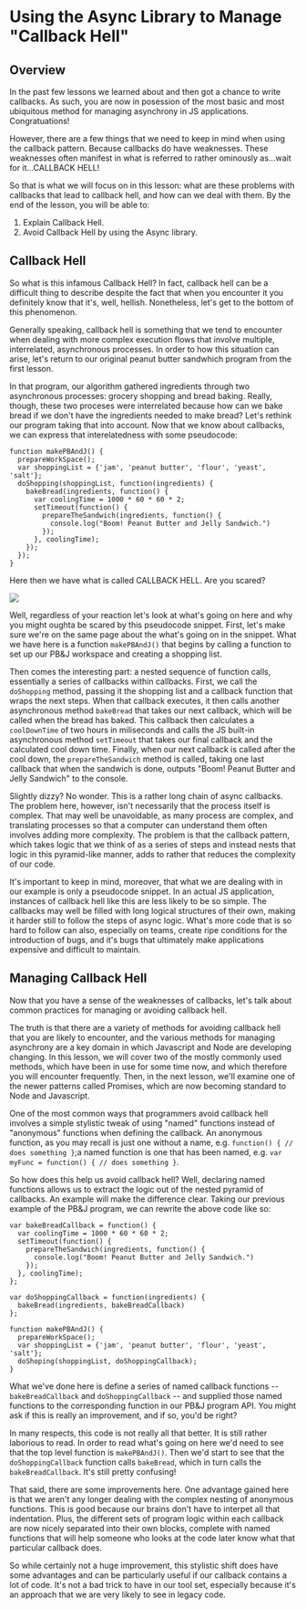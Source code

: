 Using the Async Library to Manage "Callback Hell"
=================================================

## Overview

In the past few lessons we learned about and then got a chance to write callbacks. As such, you are now in posession of the most basic and most ubiquitous method for managing asynchrony in JS applications. Congratuations!

However, there are a few things that we need to keep in mind when using the callback pattern. Because callbacks do have weaknesses. These weaknesses often manifest in what is referred to rather ominously as...wait for it...CALLBACK HELL!

So that is what we will focus on in this lesson: what are these problems with callbacks that lead to callback hell, and how can we deal with them. By the end of the lesson, you will be able to: 

1. Explain Callback Hell.
2. Avoid Callback Hell by using the Async library.

## Callback Hell

So what is this infamous Callback Hell? In fact, callback hell can be a difficult thing to describe despite the fact that when you encounter it you definitely know that it's, well, hellish. Nonetheless, let's get to the bottom of this phenomenon.

Generally speaking, callback hell is something that we tend to encounter when dealing with more complex execution flows that involve multiple, interrelated, asynchronous processes. In order to how this situation can arise, let's return to our original peanut butter sandwhich program from the first lesson.

In that program, our algorithm gathered ingredients through two asynchronous processes: grocery shopping and bread baking. Really, though, these two proceses were interrelated because how can we bake bread if we don't have the ingredients needed to make bread? Let's rethink our program taking that into account. Now that we know about callbacks, we can express that interelatedness with some pseudocode:

```
function makePBAndJ() {
  prepareWorkSpace();
  var shoppingList = {'jam', 'peanut butter', 'flour', 'yeast', 'salt'};
  doShopping(shoppingList, function(ingredients) {
    bakeBread(ingredients, function() {
      var coolingTime = 1000 * 60 * 60 * 2;
      setTimeout(function() {
        prepareTheSandwich(ingredients, function() {
          console.log("Boom! Peanut Butter and Jelly Sandwich.")
        });
      }, coolingTime);
    });
  });
}
```

Here then we have what is called CALLBACK HELL. Are you scared?

![](http://ezmiller.s3.amazonaws.com/public/flatiron-imgs/hell.gif)

Well, regardless of your reaction let's look at what's going on here and why you might oughta be scared by this pseudocode snippet. First, let's make sure we're on the same page about the what's going on in the snippet. What we have here is a function `makePBAndJ()` that begins by calling a function to set up our PB&J workspace and creating a shopping list.

Then comes the interesting part: a nested sequence of function calls, essentially a series of callbacks within callbacks. First, we call the `doShopping` method, passing it the shopping list and a callback function that wraps the next steps. When that callback executes, it then calls another asynchronous method `bakeBread` that takes our next callback, which will be called when the bread has baked. This callback then calculates a `coolDownTime` of two hours in miliseconds and calls the JS built-in asynchronous method `setTimeout` that takes our final callback and the calculated cool down time. Finally, when our next callback is called after the cool down, the `prepareTheSandwich` method is called, taking one last callback that when the sandwich is done, outputs "Boom! Peanut Butter and Jelly Sandwich" to the console.

Slightly dizzy? No wonder. This is a rather long chain of async callbacks. The problem here, however, isn't necessarily that the process itself is complex. That may well be unavoidable, as many process are complex, and translating processes so that a computer can understand them often involves adding more complexity. The problem is that the callback pattern, which takes logic that we think of as a series of steps and instead nests that logic in this pyramid-like manner, adds to rather that reduces the complexity of our code. 

It's important to keep in mind, moreover, that what we are dealing with in our example is only a pseudocode snippet. In an actual JS application, instances of callback hell like this are less likely to be so simple. The callbacks may well be filled with long logical structures of their own, making it harder still to follow the steps of async logic. What's more code that is so hard to follow can also, especially on teams, create ripe conditions for the introduction of bugs, and it's bugs that ultimately make applications expensive and difficult to maintain.

## Managing Callback Hell

Now that you have a sense of the weaknesses of callbacks, let's talk about common practices for managing or avoiding callback hell.

The truth is that there are a variety of methods for avoiding callback hell that you are likely to encounter, and the various methods for managing asynchrony are a key domain in which Javascript and Node are developing changing. In this lesson, we will cover two of the mostly commonly used methods, which have been in use for some time now, and which therefore you will encounter frequently. Then, in the next lesson, we'll examine one of the newer patterns called Promises, which are now becoming standard to Node and Javascript.

One of the most common ways that programmers avoid callback hell involves a simple stylistic tweak of using "named" functions instead of "anonymous" functions when defining the callback. An anonymous function, as you may recall is just one without a name, e.g. `function() { // does something }`;a named function is one that has been named, e.g. `var myFunc = function() { // does something }`. 

So how does this help us avoid callback hell? Well, declaring named functions allows us to extract the logic out of the nested pyramid of callbacks. An example will make the difference clear. Taking our previous example of the PB&J program, we can rewrite the above code like so:

```
var bakeBreadCallback = function() {
  var coolingTime = 1000 * 60 * 60 * 2;
  setTimeout(function() {
    prepareTheSandwich(ingredients, function() {
      console.log("Boom! Peanut Butter and Jelly Sandwich.")
    });
  }, coolingTime);
};

var doShoppingCallback = function(ingredients) {
  bakeBread(ingredients, bakeBreadCallback)
};

function makePBAndJ() {
  prepareWorkSpace();
  var shoppingList = {'jam', 'peanut butter', 'flour', 'yeast', 'salt'};
  doShoping(shoppingList, doShoppingCallback);
}
```

What we've done here is define a series of named callback functions -- `bakeBreadCallback` and `doShoppingCallback` -- and supplied those named functions to the corresponding function in our PB&J program API. You might ask if this is really an improvement, and if so, you'd be right?

In many respects, this code is not really all that better. It is still rather laborious to read. In order to read what's going on here we'd need to see that the top level function is `makePBAndJ()`. Then we'd start to see that the `doShoppingCallback` function calls `bakeBread`, which in turn calls the `bakeBreadCallback`. It's still pretty confusing!

That said, there are some improvements here. One advantage gained here is that we aren't any longer dealing with the complex nesting of anonymous functions. This is good because our brains don't have to interpet all that indentation. Plus, the different sets of program logic within each callback are now nicely separated into their own blocks, complete with named functions that will help someone who looks at the code later know what that particular callback does.

So while certainly not a huge improvement, this stylistic shift does have some advantages and can be particularly useful if our callback contains a lot of code. It's not a bad trick to have in our tool set, especially because it's an approach that we are very likely to see in legacy code.
